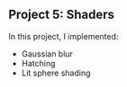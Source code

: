 ## Project 5: Shaders
In this project, I implemented:
* Gaussian blur
* Hatching
* Lit sphere shading
